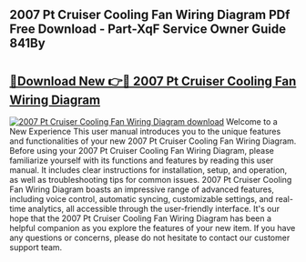 ## 2007 Pt Cruiser Cooling Fan Wiring Diagram PDf Free Download - Part-XqF Service Owner Guide 841By

# <h2><a href="http://dfsby49.blite.top/?on=2007+Pt+Cruiser+Cooling+Fan+Wiring+Diagram">🔗Download New 👉🔴 2007 Pt Cruiser Cooling Fan Wiring Diagram</a></h2>

[![2007 Pt Cruiser Cooling Fan Wiring Diagram download](https://i.imgur.com/lujVjoI.png)](http://dfsby49.blite.top/?on=2007+Pt+Cruiser+Cooling+Fan+Wiring+Diagram)
Welcome to a New Experience This user manual introduces you to the unique features and functionalities of your new 2007 Pt Cruiser Cooling Fan Wiring Diagram. Before using your 2007 Pt Cruiser Cooling Fan Wiring Diagram, please familiarize yourself with its functions and features by reading this user manual. It includes clear instructions for installation, setup, and operation, as well as troubleshooting tips for common issues. 2007 Pt Cruiser Cooling Fan Wiring Diagram boasts an impressive range of advanced features, including voice control, automatic syncing, customizable settings, and real-time analytics, all accessible through the user-friendly interface. It's our hope that the 2007 Pt Cruiser Cooling Fan Wiring Diagram has been a helpful companion as you explore the features of your new item. If you have any questions or concerns, please do not hesitate to contact our customer support team.

